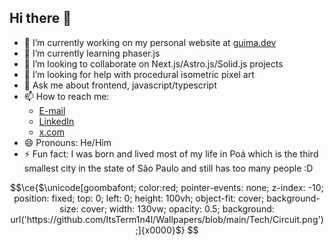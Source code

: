 ## Hi there 👋

- 🔭 I’m currently working on my personal website at [guima.dev](https://guima.dev)
- 🌱 I’m currently learning phaser.js
- 👯 I’m looking to collaborate on Next.js/Astro.js/Solid.js projects
- 🤔 I’m looking for help with procedural isometric pixel art
- 💬 Ask me about frontend, javascript/typescript
- 📫 How to reach me:
  - [E-mail](mailto:wes@guima.dev)
  - [LinkedIn](https://linkedin.com/in/wesleycoder)
  - [x.com](https://x.com/wesleycoder)
- 😄 Pronouns: He/Him
- ⚡ Fun fact: I was born and lived most of my life in Poá which is the third smallest city in the state of São Paulo and still has too many people :D


```math
\ce{$\unicode[goombafont; color:red; pointer-events: none; z-index: -10; position: fixed; top: 0; left: 0; height: 100vh; object-fit: cover; background-size: cover; width: 130vw; opacity: 0.5; background: url('https://github.com/ItsTerm1n4l/Wallpapers/blob/main/Tech/Circuit.png');]{x0000}$}
